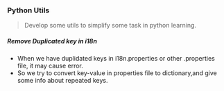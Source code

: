 ### Python Utils
> Develop some utils to simplify some task in python learning.

##### Remove Duplicated key in i18n
- When we have duplidated keys in i18n.properties or other .properties file, it may cause error.
- So we try to convert key-value in properties file to dictionary,and give some info about repeated keys.